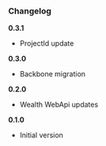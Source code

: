 ### Changelog

**0.3.1**

* ProjectId update

**0.3.0**

* Backbone migration

**0.2.0**

* Wealth WebApi updates

**0.1.0**

* Initial version
